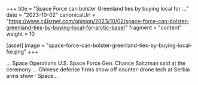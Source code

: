 +++
title = "Space Force can bolster Greenland ties by buying local for ..."
date = "2023-10-02"
canonicalUrl = "https://www.c4isrnet.com/opinion/2023/10/02/space-force-can-bolster-greenland-ties-by-buying-local-for-arctic-base/"
fragment = "content"
weight = 10

[asset]
    image = "space-force-can-bolster-greenland-ties-by-buying-local-for.png"
+++

... Space Operations U.S. Space Force Gen. Chance Saltzman said at the 
ceremony ... Chinese defense firms show off counter-drone tech at Serbia 
arms show · Space...
